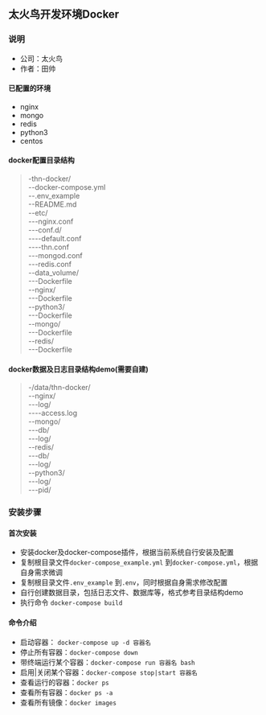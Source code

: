 ## 太火鸟开发环境Docker

### 说明
* 公司：太火鸟
* 作者：田帅
#### 已配置的环境
* nginx
* mongo
* redis
* python3
* centos

#### docker配置目录结构
> -thn-docker/  
> --docker-compose.yml  
> --.env_example   
> --README.md  
> --etc/  
> ---nginx.conf   
> ---conf.d/  
> ----default.conf  
> ----thn.conf    
> ---mongod.conf  
> ---redis.conf  
> --data_volume/  
> ---Dockerfile  
> --nginx/  
> ---Dockerfile  
> --python3/  
> ---Dockerfile  
> --mongo/  
> ---Dockerfile  
> --redis/  
> ---Dockerfile  

#### docker数据及日志目录结构demo(需要自建)
> -/data/thn-docker/  
> --nginx/  
> ---log/  
> ----access.log  
> --mongo/  
> ---db/  
> ---log/  
> --redis/  
> ---db/  
> ---log/  
> --python3/  
> ---log/  
> ---pid/   

### 安装步骤
#### 首次安装
* 安装docker及docker-compose插件，根据当前系统自行安装及配置
* 复制根目录文件`docker-compose_example.yml` 到`docker-compose.yml`，根据自身需求微调
* 复制根目录文件`.env_example` 到`.env`，同时根据自身需求修改配置
* 自行创建数据目录，包括日志文件、数据库等，格式参考目录结构demo
* 执行命令 `docker-compose build` 

#### 命令介绍
* 启动容器： `docker-compose up -d 容器名`
* 停止所有容器：`docker-compose down`
* 带终端运行某个容器：`docker-compose run 容器名 bash`
* 启用|关闭某个容器：`docker-compose stop|start 容器名`
* 查看运行的容器：`docker ps`
* 查看所有容器：`docker ps -a`
* 查看所有镜像：`docker images`

